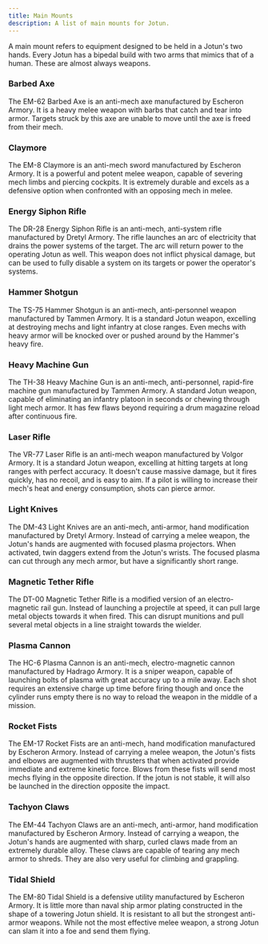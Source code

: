 ```yaml
---
title: Main Mounts
description: A list of main mounts for Jotun.
---
```


A main mount refers to equipment designed to be held in a Jotun's two hands. Every Jotun has a bipedal build with two arms that mimics that of a human. These are almost always weapons.

### Barbed Axe
The EM-62 Barbed Axe is an anti-mech axe manufactured by Escheron Armory. It is a heavy melee weapon with barbs that catch and tear into armor. Targets struck by this axe are unable to move until the axe is freed from their mech.

### Claymore
The EM-8 Claymore is an anti-mech sword manufactured by Escheron Armory. It is a powerful and potent melee weapon, capable of severing mech limbs and piercing cockpits. It is extremely durable and excels as a defensive option when confronted with an opposing mech in melee.

### Energy Siphon Rifle
The DR-28 Energy Siphon Rifle is an anti-mech, anti-system rifle manufactured by Dretyl Armory. The rifle launches an arc of electricity that drains the power systems of the target. The arc will return power to the operating Jotun as well. This weapon does not inflict physical damage, but can be used to fully disable a system on its targets or power the operator's systems.

### Hammer Shotgun
The TS-75 Hammer Shotgun is an anti-mech, anti-personnel weapon manufactured by Tammen Armory. It is a standard Jotun weapon, excelling at destroying mechs and light infantry at close ranges. Even mechs with heavy armor will be knocked over or pushed around by the Hammer's heavy fire.

### Heavy Machine Gun
The TH-38 Heavy Machine Gun is an anti-mech, anti-personnel, rapid-fire machine gun manufactured by Tammen Armory. A standard Jotun weapon, capable of eliminating an infantry platoon in seconds or chewing through light mech armor. It has few flaws beyond requiring a drum magazine reload after continuous fire.

### Laser Rifle
The VR-77 Laser Rifle is an anti-mech weapon manufactured by Volgor Armory. It is a standard Jotun weapon, excelling at hitting targets at long ranges with perfect accuracy. It doesn't cause massive damage, but it fires quickly, has no recoil, and is easy to aim. If a pilot is willing to increase their mech's heat and energy consumption, shots can pierce armor.

### Light Knives
The DM-43 Light Knives are an anti-mech, anti-armor, hand modification manufactured by Dretyl Armory. Instead of carrying a melee weapon, the Jotun's hands are augmented with focused plasma projectors. When activated, twin daggers extend from the Jotun's wrists. The focused plasma can cut through any mech armor, but have a significantly short range.

### Magnetic Tether Rifle
The DT-00 Magnetic Tether Rifle is a modified version of an electro-magnetic rail gun. Instead of launching a projectile at speed, it can pull large metal objects towards it when fired. This can disrupt munitions and pull several metal objects in a line straight towards the wielder. 

### Plasma Cannon
The HC-6 Plasma Cannon is an anti-mech, electro-magnetic cannon manufactured by Hadrago Armory. It is a sniper weapon, capable of launching bolts of plasma with great accuracy up to a mile away. Each shot requires an extensive charge up time before firing though and once the cylinder runs empty there is no way to reload the weapon in the middle of a mission.

### Rocket Fists
The EM-17 Rocket Fists are an anti-mech, hand modification manufactured by Escheron Armory. Instead of carrying a melee weapon, the Jotun's fists and elbows are augmented with thrusters that when activated provide immediate and extreme kinetic force. Blows from these fists will send most mechs flying in the opposite direction. If the jotun is not stable, it will also be launched in the direction opposite the impact.

### Tachyon Claws
The EM-44 Tachyon Claws are an anti-mech, anti-armor, hand modification manufactured by Escheron Armory. Instead of carrying a weapon, the Jotun's hands are augmented with sharp, curled claws made from an extremely durable alloy. These claws are capable of tearing any mech armor to shreds. They are also very useful for climbing and grappling.

### Tidal Shield
The EM-80 Tidal Shield is a defensive utility manufactured by Escheron Armory. It is little more than naval ship armor plating constructed in the shape of a towering Jotun shield. It is resistant to all but the strongest anti-armor weapons. While not the most effective melee weapon, a strong Jotun can slam it into a foe and send them flying.